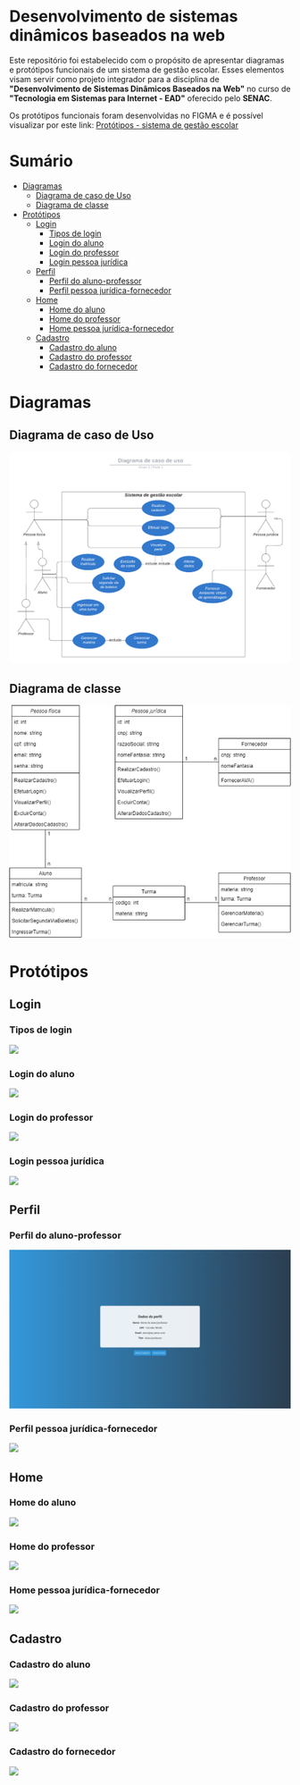 # Desenvolvimento de sistemas dinâmicos baseados na web

Este repositório foi estabelecido com o propósito de apresentar diagramas e protótipos funcionais de um sistema de gestão escolar. Esses elementos visam servir como projeto integrador para a disciplina de **"Desenvolvimento de Sistemas Dinâmicos Baseados na Web"** no curso de **"Tecnologia em Sistemas para Internet - EAD"** oferecido pelo **SENAC**.

Os protótipos funcionais foram desenvolvidas no FIGMA e é possível visualizar por este link: [Protótipos - sistema de gestão escolar](https://www.figma.com/file/h31Y9HM60E5rSfJNNqPs1C/SENAC---PI---PROJETO-INTEGRADOR%3A-DESENVOLVIMENTO-DE-SISTEMAS-DIN%C3%82MICOS-BASEADOS-NA-WEB?type=design&node-id=6%3A44&mode=design&t=X56jocdIRy2UKtIq-1)

# Sumário
- [Diagramas](#diagramas)
  - [Diagrama de caso de Uso](#diagrama-de-caso-de-uso)
  - [Diagrama de classe](#diagrama-de-classe)
- [Protótipos](#protótipos)
  - [Login](#login)
    - [Tipos de login](#tipos-de-login)
    - [Login do aluno](#login-do-aluno)
    - [Login do professor](#login-do-professor)
    - [Login pessoa jurídica](#login-pessoa-jurídica)
  - [Perfil](#perfil)
    - [Perfil do aluno-professor](#perfil-do-aluno-professor)
    - [Perfil pessoa jurídica-fornecedor](#perfil-pessoa-jurídica-fornecedor)
  - [Home](#home)
    - [Home do aluno](#home-do-aluno)
    - [Home do professor](#home-do-professor)
    - [Home pessoa jurídica-fornecedor](#home-pessoa-jurídica-fornecedor)
  - [Cadastro](#cadastro)
    - [Cadastro do aluno](#cadastro-do-aluno)
    - [Cadastro do professor](#cadastro-do-professor)
    - [Cadastro do fornecedor](#cadastro-do-fornecedor)

# Diagramas

## Diagrama de caso de Uso
![](/diagramas/diagrama-caso-de-uso.png)
## Diagrama de classe
![](/diagramas/diagrama-de-classe.png)

# Protótipos

## Login
### Tipos de login
![](/protótipos/tipos-login.png)
### Login do aluno
![](/protótipos/login_pessoa_fisica-aluno.png)
### Login do professor
![](/protótipos/login_pessoa_fisica-professor.png)
### Login pessoa jurídica
![](/protótipos/login_pessoa_juridica.png)

## Perfil
### Perfil do aluno-professor
![](/protótipos/perfil.png)
### Perfil pessoa jurídica-fornecedor
![](/protótipos/perfil_fornecedor.png)

## Home
### Home do aluno
![](/protótipos/home_aluno.png)
### Home do professor
![](/protótipos/home_professor.png)
### Home pessoa jurídica-fornecedor
![](/protótipos/home_fornecedor.png)

## Cadastro
### Cadastro do aluno
![](/protótipos/cadastro-pessoa-fisica-aluno.png)
### Cadastro do professor
![](/protótipos/cadastro-pessoa-fisica-professor.png)
### Cadastro do fornecedor
![](/protótipos/cadastro-pessoa-juridica-fornecedor.png)
